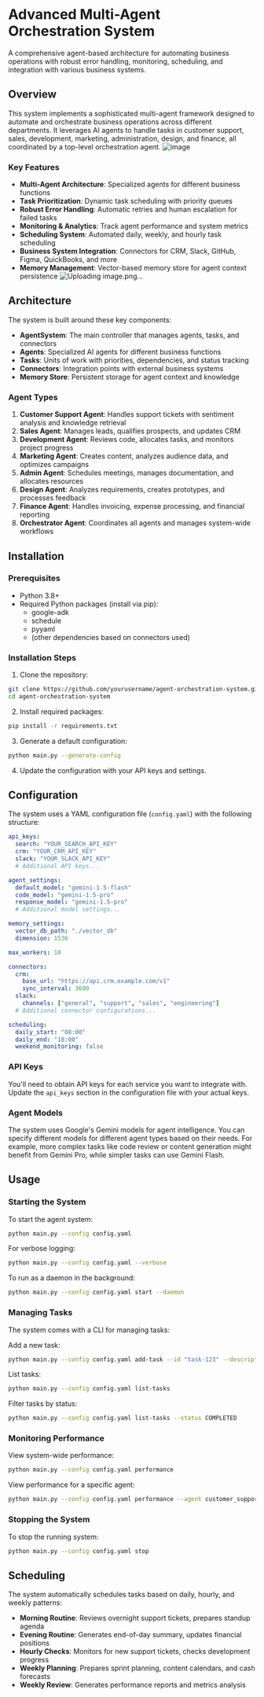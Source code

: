 # Advanced Multi-Agent Orchestration System

A comprehensive agent-based architecture for automating business operations with robust error handling, monitoring, scheduling, and integration with various business systems.

## Overview

This system implements a sophisticated multi-agent framework designed to automate and orchestrate business operations across different departments. It leverages AI agents to handle tasks in customer support, sales, development, marketing, administration, design, and finance, all coordinated by a top-level orchestration agent.
![image](https://github.com/user-attachments/assets/3c48fc28-be36-4bca-ae4b-d7e88c8e27a4)

### Key Features

- **Multi-Agent Architecture**: Specialized agents for different business functions
- **Task Prioritization**: Dynamic task scheduling with priority queues
- **Robust Error Handling**: Automatic retries and human escalation for failed tasks
- **Monitoring & Analytics**: Track agent performance and system metrics
- **Scheduling System**: Automated daily, weekly, and hourly task scheduling
- **Business System Integration**: Connectors for CRM, Slack, GitHub, Figma, QuickBooks, and more
- **Memory Management**: Vector-based memory store for agent context persistence
![Uploading image.png…]()

## Architecture

The system is built around these key components:

- **AgentSystem**: The main controller that manages agents, tasks, and connectors
- **Agents**: Specialized AI agents for different business functions
- **Tasks**: Units of work with priorities, dependencies, and status tracking
- **Connectors**: Integration points with external business systems
- **Memory Store**: Persistent storage for agent context and knowledge

### Agent Types

1. **Customer Support Agent**: Handles support tickets with sentiment analysis and knowledge retrieval
2. **Sales Agent**: Manages leads, qualifies prospects, and updates CRM
3. **Development Agent**: Reviews code, allocates tasks, and monitors project progress
4. **Marketing Agent**: Creates content, analyzes audience data, and optimizes campaigns
5. **Admin Agent**: Schedules meetings, manages documentation, and allocates resources
6. **Design Agent**: Analyzes requirements, creates prototypes, and processes feedback
7. **Finance Agent**: Handles invoicing, expense processing, and financial reporting
8. **Orchestrator Agent**: Coordinates all agents and manages system-wide workflows

## Installation

### Prerequisites

- Python 3.8+
- Required Python packages (install via pip):
  - google-adk
  - schedule
  - pyyaml
  - (other dependencies based on connectors used)

### Installation Steps

1. Clone the repository:
```bash
git clone https://github.com/yourusername/agent-orchestration-system.git
cd agent-orchestration-system
```

2. Install required packages:
```bash
pip install -r requirements.txt
```

3. Generate a default configuration:
```bash
python main.py --generate-config
```

4. Update the configuration with your API keys and settings.

## Configuration

The system uses a YAML configuration file (`config.yaml`) with the following structure:

```yaml
api_keys:
  search: "YOUR_SEARCH_API_KEY"
  crm: "YOUR_CRM_API_KEY"
  slack: "YOUR_SLACK_API_KEY"
  # Additional API keys...

agent_settings:
  default_model: "gemini-1.5-flash"
  code_model: "gemini-1.5-pro"
  response_model: "gemini-1.5-pro"
  # Additional model settings...

memory_settings:
  vector_db_path: "./vector_db"
  dimension: 1536

max_workers: 10

connectors:
  crm:
    base_url: "https://api.crm.example.com/v1"
    sync_interval: 3600
  slack:
    channels: ["general", "support", "sales", "engineering"]
  # Additional connector configurations...

scheduling:
  daily_start: "08:00"
  daily_end: "18:00"
  weekend_monitoring: false
```

### API Keys

You'll need to obtain API keys for each service you want to integrate with. Update the `api_keys` section in the configuration file with your actual keys.

### Agent Models

The system uses Google's Gemini models for agent intelligence. You can specify different models for different agent types based on their needs. For example, more complex tasks like code review or content generation might benefit from Gemini Pro, while simpler tasks can use Gemini Flash.

## Usage

### Starting the System

To start the agent system:

```bash
python main.py --config config.yaml
```

For verbose logging:

```bash
python main.py --config config.yaml --verbose
```

To run as a daemon in the background:

```bash
python main.py --config config.yaml start --daemon
```

### Managing Tasks

The system comes with a CLI for managing tasks:

Add a new task:
```bash
python main.py --config config.yaml add-task --id "task-123" --description "Review weekly sales data" --agent finance --priority HIGH
```

List tasks:
```bash
python main.py --config config.yaml list-tasks
```

Filter tasks by status:
```bash
python main.py --config config.yaml list-tasks --status COMPLETED
```

### Monitoring Performance

View system-wide performance:
```bash
python main.py --config config.yaml performance
```

View performance for a specific agent:
```bash
python main.py --config config.yaml performance --agent customer_support
```

### Stopping the System

To stop the running system:
```bash
python main.py --config config.yaml stop
```

## Scheduling

The system automatically schedules tasks based on daily, hourly, and weekly patterns:

- **Morning Routine**: Reviews overnight support tickets, prepares standup agenda
- **Evening Routine**: Generates end-of-day summary, updates financial positions
- **Hourly Checks**: Monitors for new support tickets, checks development progress
- **Weekly Planning**: Prepares sprint planning, content calendars, and cash forecasts
- **Weekly Review**: Generates performance reports and metrics analysis
